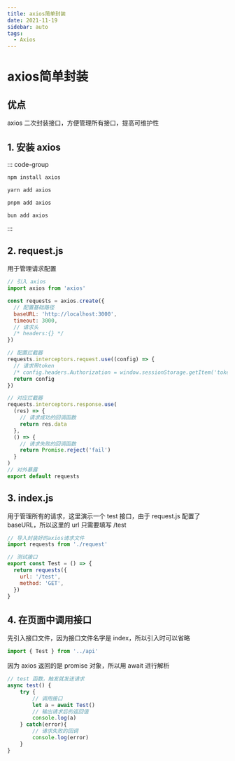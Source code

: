 ```yaml
---
title: axios简单封装
date: 2021-11-19
sidebar: auto
tags:
  - Axios
---
```


# axios简单封装

## 优点

axios 二次封装接口，方便管理所有接口，提高可维护性

## 1. 安装 axios

::: code-group

```sh [npm]
npm install axios
```

```sh [yarn]
yarn add axios
```

```sh [pnpm]
pnpm add axios
```

```sh [bun]
bun add axios
```

:::

## 2. request.js

用于管理请求配置

```js
// 引入 axios
import axios from 'axios'

const requests = axios.create({
  // 配置基础路径
  baseURL: 'http://localhost:3000',
  timeout: 3000,
  // 请求头
  /* headers:{} */
})

// 配置拦截器
requests.interceptors.request.use((config) => {
  // 请求带token
  /* config.headers.Authorization = window.sessionStorage.getItem('token') */
  return config
})

// 对应拦截器
requests.interceptors.response.use(
  (res) => {
    // 请求成功的回调函数
    return res.data
  },
  () => {
    // 请求失败的回调函数
    return Promise.reject('fail')
  }
)
// 对外暴露
export default requests
```

## 3. index.js

用于管理所有的请求，这里演示一个 test 接口，由于 request.js 配置了 baseURL，所以这里的 url 只需要填写 /test

```js
// 导入封装好的axios请求文件
import requests from './request'

// 测试接口
export const Test = () => {
  return requests({
    url: '/test',
    method: 'GET',
  })
}
```

## 4. 在页面中调用接口

先引入接口文件，因为接口文件名字是 index，所以引入时可以省略

```js
import { Test } from '../api'
```

因为 axios 返回的是 promise 对象，所以用 await 进行解析

```js
// test 函数，触发就发送请求
async test() {
	try {
		// 调用接口
		let a = await Test()
		// 输出请求后的返回值
		console.log(a)
	} catch(error){
		// 请求失败的回调
		console.log(error)
	}
}
```

